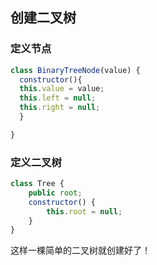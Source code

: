 ## 创建二叉树

### 定义节点

```js
class BinaryTreeNode(value) {
  constructor(){
  this.value = value;
  this.left = null;
  this.right = null;
  }

}
```

### 定义二叉树

```js
class Tree {
    public root;
    constructor() {
        this.root = null;
    }
}
```



这样一棵简单的二叉树就创建好了！

